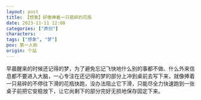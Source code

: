 ```yaml
---
layout: post
title: 【想象】好像捧着一只易碎的花瓶
date: 2023-11-11 12:08
categories: ["原创"]
characters: 
tags: ["想象", "梦"]
pov: 第一人称
origin: 个站
---
```


早晨醒来的时候还记得的梦，为了避免忘记飞快地什么别的事都不做、什么外来信息都不要进入大脑，一心专注在还记得的梦的部分上冲到桌前去写下来，就像捧着一只易碎的不停往下滑的花瓶快跑，没办法阻止它下滑，只能尽全力快速跑到一张桌子前把它安稳放下，让它尚剩下的部分完好无损地保存固定下来。
